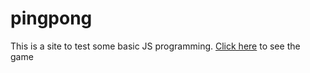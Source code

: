 # pingpong
This is a site to test some basic JS programming.
[Click here](https://adamh0461.github.io/pingpong/game.html) to see the game
